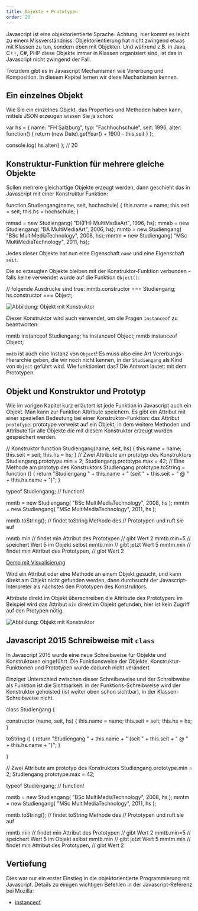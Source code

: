 ```yaml
---
title: Objekte + Prototypen
order: 20
---
```


Javascript ist eine objektorientierte Sprache. Achtung, hier kommt es leicht zu einem Missverständniss: 
Objektorientierung hat nicht zwingend etwas mit Klassen zu tun, sondern eben mit Objekten.  Und während
z.B. in Java, C++, C#, PHP diese Objekte immer in Klassen organisiert sind, ist das in Javascript nicht
zwingend der Fall.

Trotzdem gibt es in Javascript Mechanismen wie Vererbung und Komposition.
In diesem Kapitel lernen wir diese Mechanismen kennen.

## Ein einzelnes Objekt 

Wie Sie ein einzelnes Objekt, das Properties und Methoden haben kann, mittels
JSON erzeugen wissen Sie ja schon:

<javascript caption="Objekt in JSON Schreibweise">
var hs = {
  name: "FH Salzburg",
  typ: "Fachhochschule",
  seit: 1996,
  alter: function() { return  (new Date).getYear() + 1900 - this.seit }
};

console.log( hs.alter() );  // 20
</javascript>


## Konstruktur-Funktion für mehrere gleiche Objekte

Sollen mehrere gleichartige Objekte erzeugt werden, dann
geschieht das in Javascript mit einer Konstruktur Funktion: 

<javascript caption="Konstruktor für Objekte">
function Studiengang(name, seit, hochschule) {
  this.name = name;
  this.seit = seit;
  this.hs = hochschule;
}

mmad = new Studiengang( "DI(FH) MultiMediaArt", 1996, hs);
mmab = new Studiengang( "BA MultiMediaArt", 2006, hs);
mmtb = new Studiengang( "BSc MultiMediaTechnology", 2008, hs);
mmtm = new Studiengang( "MSc MultiMediaTechnology", 2011, hs);
</javascript>

Jedes dieser Objekte hat nun eine Eigenschaft `name`
 und eine Eigenschaft `seit`.

Die so erzeugten Objekte bleiben mit der Konstruktor-Funktion
verbunden - falls keine verwendet wurde auf die Funktion `Object()`:


<javascript caption="Fortsetzung: Konstruktor-Funktionen">
// folgende Ausdrücke sind true:
mmtb.constructor === Studiengang;
hs.constructor === Object;
</javascript>

![Abbildung: Objekt mit Konstruktor](/images/objekt-mit-objekt-und-constructor.png)

Dieser Konstruktor wird auch verwendet, um die Fragen `instanceof` zu beantworten:

<javascript caption="Fortsetzung: Operator instanceof">
mmtb instanceof Studiengang;
hs instanceof Object;
mmtb instanceof Object;
</javascript>

`mmtb` ist auch eine Instanz von `Object`! Es muss also eine Art Vererbungs-Hierarchie
geben, die wir noch nicht kennen, in der `Studiengang` als Kind von `Object` geführt wird.
Wie funktioniert das?  Die Antwort lautet:  mit dem Prototypen.


## Objekt und Konstruktor und Prototyp

Wie im vorigen Kapitel kurz erläutert ist jede Funktion in Javascript auch ein Objekt.
Man kann zur Funktion Attribute speichern.  Es gibt ein Attribut mit einer speziellen Bedeutung
bei einer Konstruktor-Funktion: das Attribut `prototype`: prototype verweist auf ein Objekt,
in dem weitere Methoden und Attribute für alle Objekte die mit diesem Konstruktor erzeugt wurden
gespeichert werden.

<javascript caption="Methoden und Attribute definieren mit dem Prototyp">
// Konstruktor
function Studiengang(name, seit, hs) {
  this.name = name;
  this.seit = seit;
  this.hs = hs;
}
// Zwei Attribute am prototyp des Konstruktors
Studiengang.prototype.min = 2;
Studiengang.prototype.max = 42;
// Eine Methode am prototyp des Konstruktors
Studiengang.prototype.toString = function () {
  return "Studiengang " + this.name + 
    " (seit " + this.seit + 
    " @ " + this.hs.name + ")";
}

typeof Studiengang;  // function! 

mmtb = new Studiengang( "BSc MultiMediaTechnology", 2008, hs );
mmtm = new Studiengang( "MSc MultiMediaTechnology", 2011, hs );

mmtb.toString();  // findet toString Methode des 
            // Prototypen und ruft sie auf

mmtb.min    // findet min Attribut des Prototypen
            // gibt Wert 2 
mmtb.min=5  // speichert Wert 5 im Objekt selbst
mmtb.min    // gibt jetzt Wert 5
mmtm.min    // findet min Attribut des Prototypen, 
            // gibt Wert 2 
</javascript>

[Demo mit Visualisierung](/images/js-prototype-vis.html)

Wird ein Attribut oder eine Methode an einem Objekt gesucht, und
kann direkt am Objekt nicht gefunden werden, dann durchsucht
der Javascript-Interpreter als nächstes den Prototypen des Konstruktors.

Attribute direkt im Objekt überschreiben die Attribute des Prototypen: im Beispiel
wird das Attribut `min` direkt im Objekt gefunden, hier ist kein Zugriff auf den Protypen nötig.


![Abbildung: Objekt mit Konstruktor](/images/objekt-mit-prototyp.png)


## Javascript 2015 Schreibweise mit `class`

In Javascript 2015 wurde eine neue Schreibweise für Objekte und Konstruktoren
eingeführt. Die Funktionsweise der Objekte, Konstruktur-Funktionen und Prototypen
wurde dadurch nicht verändert.

Einziger Unterschied zwischen dieser Schreibeweise und der Schreibweise
als Funktion ist die Sichtbarkeit: in der Funktions-Schreibweise wird der Konstruktor
gehoisted (ist weiter oben schon sichtbar), in der Klassen-Schreibweise nicht. 

<javascript caption="Methoden und Attribute definieren mit dem Prototyp">

class Studiengang {

  constructor (name, seit, hs) {
    this.name = name;
    this.seit = seit;
    this.hs = hs;
  }


  toString () {
    return "Studiengang " + this.name + 
      " (seit " + this.seit + 
      " @ " + this.hs.name + ")";
  }

} 

// Zwei Attribute am prototyp des Konstruktors
Studiengang.prototype.min = 2;
Studiengang.prototype.max = 42;

typeof Studiengang;  // function! 

mmtb = new Studiengang( "BSc MultiMediaTechnology", 2008, hs );
mmtm = new Studiengang( "MSc MultiMediaTechnology", 2011, hs );

mmtb.toString();  // findet toString Methode des 
            // Prototypen und ruft sie auf

mmtb.min    // findet min Attribut des Prototypen
            // gibt Wert 2 
mmtb.min=5  // speichert Wert 5 im Objekt selbst
mmtb.min    // gibt jetzt Wert 5
mmtm.min    // findet min Attribut des Prototypen, 
            // gibt Wert 2 
</javascript>

## Vertiefung

Dies war nur ein erster Einstieg in die objektorientierte Programmierung mit Javascript.
Details zu einigen wichtigen Befehlen in der Javascript-Referenz bei Mozilla:

* [instanceof](https://developer.mozilla.org/en/JavaScript/Reference/Operators/instanceof)
